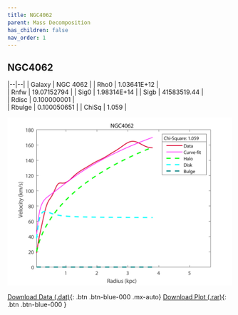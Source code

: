 ```yaml
---
title: NGC4062
parent: Mass Decomposition
has_children: false
nav_order: 1
---
```


## NGC4062

|--|--|
| Galaxy    | NGC 4062 |
| Rho0     | 1.03641E+12	  |   
| Rnfw  | 19.07152794	  |
| Sig0     | 1.98314E+14		 |
| Sigb     | 41583519.44		|  
| Rdisc  | 0.100000001		|   
| Rbulge      | 0.100050651	 | 
| ChiSq | 1.059 |

![](/assets/plot/NGC4062.jpg)

[Download Data (.dat)](https://raw.githubusercontent.com/adhitya-spas/Database/gh-pages/assets/data/NGC4062.dat){: .btn .btn-blue-000 .mx-auto}
[Download Plot (.rar)](https://github.com/adhitya-spas/Database/blob/gh-pages/assets/plot/NGC4062.rar?raw=true){: .btn .btn-blue-000 }
